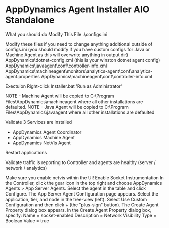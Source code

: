 # AppDynamics Agent Installer AIO Standalone

What you should do
Modify This File
 .\configs.ini

Modify these files if you need to change anything additional outside of configs.ini (you should modify if you have custom configs for Java or Machine Agent as this will overwrite anything in output dir)
 AppDynamics\dotnet-config.xml (this is your winston dotnet agent config)
 AppDynamics\javaagent\conf\controller-info.xml
 AppDynamics\machineagent\monitors\analytics-agent\conf\analytics-agent.properties
 AppDynamics\machineagent\conf\controller-info.xml

Exectuion
 Right-click Installer.bat 'Run as Administrator'

NOTE - Machine Agent will be copied to C:\Program Files\AppDynamics\machineagent where all other installations are defaulted.
NOTE - Java Agent will be copied to C:\Program Files\AppDynamics\javaagent where all other installations are defaulted

Validate 3 Services are installed

- AppDynamics Agent Coordinator
- AppDynamics Machine Agent
- AppDynamics NetVis Agent

Restart applications

Validate traffic is reporting to Controller and agents are healthy (server / network / analytics)

Make sure you enable netvis within the UI!
 Enable Socket Instrumentation
 In the Controller, click the gear icon in the top right and choose AppDynamics Agents > App Server Agents.
 Select the agent in the table and click Configure. The App Server Agent Configuration page appears.
 Select the application, tier, and node in the tree-view (left).
 Select Use Custom Configuration and then click + (the "plus-sign" button). The Create Agent Property dialog box appears.
 In the Create Agent Property dialog box, specify:
  Name = socket-enabled
  Description = Network Visibility
  Type = Boolean
  Value = true